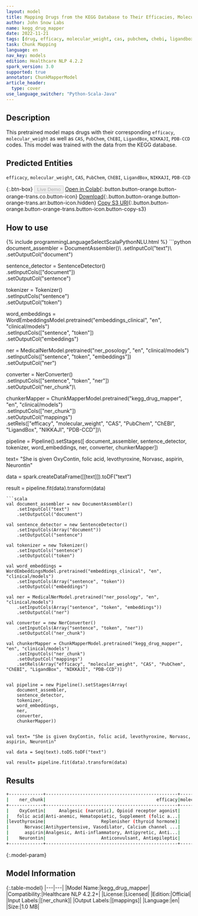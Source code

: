 ```yaml
---
layout: model
title: Mapping Drugs from the KEGG Database to Their Efficacies, Molecular Weights and Corresponding Codes from Other Databases
author: John Snow Labs
name: kegg_drug_mapper
date: 2022-11-21
tags: [drug, efficacy, molecular_weight, cas, pubchem, chebi, ligandbox, nikkaji, pdbcct, chunk_mapper, clinical, en, licensed]
task: Chunk Mapping
language: en
nav_key: models
edition: Healthcare NLP 4.2.2
spark_version: 3.0
supported: true
annotator: ChunkMapperModel
article_header:
  type: cover
use_language_switcher: "Python-Scala-Java"
---
```


## Description

This pretrained model maps drugs with their corresponding `efficacy`, `molecular_weight` as well as `CAS`, `PubChem`, `ChEBI`, `LigandBox`, `NIKKAJI`, `PDB-CCD` codes. This model was trained with the data from the KEGG database.

## Predicted Entities

`efficacy`, `molecular_weight`, `CAS`, `PubChem`, `ChEBI`, `LigandBox`, `NIKKAJI`, `PDB-CCD`

{:.btn-box}
<button class="button button-orange" disabled>Live Demo</button>
[Open in Colab](https://colab.research.google.com/github/JohnSnowLabs/spark-nlp-workshop/blob/master/tutorials/Certification_Trainings/Healthcare/26.Chunk_Mapping.ipynb){:.button.button-orange.button-orange-trans.co.button-icon}
[Download](https://s3.amazonaws.com/auxdata.johnsnowlabs.com/clinical/models/kegg_drug_mapper_en_4.2.2_3.0_1669069910375.zip){:.button.button-orange.button-orange-trans.arr.button-icon.hidden}
[Copy S3 URI](s3://auxdata.johnsnowlabs.com/clinical/models/kegg_drug_mapper_en_4.2.2_3.0_1669069910375.zip){:.button.button-orange.button-orange-trans.button-icon.button-copy-s3}

## How to use



<div class="tabs-box" markdown="1">
{% include programmingLanguageSelectScalaPythonNLU.html %}
```python
document_assembler = DocumentAssembler()\
    .setInputCol("text")\
    .setOutputCol("document")

sentence_detector = SentenceDetector()\
    .setInputCols(["document"])\
    .setOutputCol("sentence")

tokenizer = Tokenizer()\
    .setInputCols("sentence")\
    .setOutputCol("token")

word_embeddings = WordEmbeddingsModel.pretrained("embeddings_clinical", "en", "clinical/models")\
    .setInputCols(["sentence", "token"])\
    .setOutputCol("embeddings")

ner = MedicalNerModel.pretrained("ner_posology", "en", "clinical/models") \
    .setInputCols(["sentence", "token", "embeddings"]) \
    .setOutputCol("ner")

converter = NerConverter() \
    .setInputCols(["sentence", "token", "ner"]) \
    .setOutputCol("ner_chunk")\

chunkerMapper = ChunkMapperModel.pretrained("kegg_drug_mapper", "en", "clinical/models")\
    .setInputCols(["ner_chunk"])\
    .setOutputCol("mappings")\
    .setRels(["efficacy", "molecular_weight", "CAS", "PubChem", "ChEBI", "LigandBox", "NIKKAJI", "PDB-CCD"])\

pipeline = Pipeline().setStages([
    document_assembler,
    sentence_detector,
    tokenizer, 
    word_embeddings,
    ner, 
    converter, 
    chunkerMapper])


text= "She is given OxyContin, folic acid, levothyroxine, Norvasc, aspirin, Neurontin"

data = spark.createDataFrame([[text]]).toDF("text")

result = pipeline.fit(data).transform(data)
```
```scala
val document_assembler = new DocumentAssembler()
    .setInputCol("text")
    .setOutputCol("document")

val sentence_detector = new SentenceDetector()
    .setInputCols(Array("document"))
    .setOutputCol("sentence")

val tokenizer = new Tokenizer()
    .setInputCols("sentence")
    .setOutputCol("token")

val word_embeddings = WordEmbeddingsModel.pretrained("embeddings_clinical", "en", "clinical/models")
    .setInputCols(Array("sentence", "token"))
    .setOutputCol("embeddings")

val ner = MedicalNerModel.pretrained("ner_posology", "en", "clinical/models") 
    .setInputCols(Array("sentence", "token", "embeddings")) 
    .setOutputCol("ner")

val converter = new NerConverter() 
    .setInputCols(Array("sentence", "token", "ner")) 
    .setOutputCol("ner_chunk")

val chunkerMapper = ChunkMapperModel.pretrained("kegg_drug_mapper", "en", "clinical/models")
    .setInputCols("ner_chunk")
    .setOutputCol("mappings")
    .setRels(Array("efficacy", "molecular_weight", "CAS", "PubChem", "ChEBI", "LigandBox", "NIKKAJI", "PDB-CCD"))


val pipeline = new Pipeline().setStages(Array(
    document_assembler,
    sentence_detector,
    tokenizer, 
    word_embeddings,
    ner, 
    converter, 
    chunkerMapper))


val text= "She is given OxyContin, folic acid, levothyroxine, Norvasc, aspirin, Neurontin"

val data = Seq(text).toDS.toDF("text")

val result= pipeline.fit(data).transform(data)
```
</div>

## Results

```bash
+-------------+--------------------------------------------------+----------------+----------+-----------+-------+---------+---------+-------+
|    ner_chunk|                                          efficacy|molecular_weight|       CAS|    PubChem|  ChEBI|LigandBox|  NIKKAJI|PDB-CCD|
+-------------+--------------------------------------------------+----------------+----------+-----------+-------+---------+---------+-------+
|    OxyContin|     Analgesic (narcotic), Opioid receptor agonist|        351.8246|  124-90-3|  7847912.0| 7859.0|   D00847|J281.239H|   NONE|
|   folic acid|Anti-anemic, Hematopoietic, Supplement (folic a...|        441.3975|   59-30-3|  7847138.0|27470.0|   D00070|  J1.392G|    FOL|
|levothyroxine|                     Replenisher (thyroid hormone)|          776.87|   51-48-9|9.6024815E7|18332.0|   D08125|  J4.118A|    T44|
|      Norvasc|Antihypertensive, Vasodilator, Calcium channel ...|        408.8759|88150-42-9|5.1091781E7| 2668.0|   D07450| J33.383B|   NONE|
|      aspirin|Analgesic, Anti-inflammatory, Antipyretic, Anti...|        180.1574|   50-78-2|  7847177.0|15365.0|   D00109|  J2.300K|    AIN|
|    Neurontin|                     Anticonvulsant, Antiepileptic|        171.2368|60142-96-3|  7847398.0|42797.0|   D00332| J39.388F|    GBN|
+-------------+--------------------------------------------------+----------------+----------+-----------+-------+---------+---------+-------+
```

{:.model-param}
## Model Information

{:.table-model}
|---|---|
|Model Name:|kegg_drug_mapper|
|Compatibility:|Healthcare NLP 4.2.2+|
|License:|Licensed|
|Edition:|Official|
|Input Labels:|[ner_chunk]|
|Output Labels:|[mappings]|
|Language:|en|
|Size:|1.0 MB|